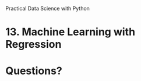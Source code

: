 [comment]: # (THEME = pdsp)
[comment]: # (CODE_THEME = base16/zenburn)
Practical Data Science with Python
# 13. Machine Learning with Regression

[comment]: # (!!!)

# Questions?

